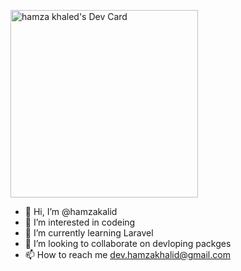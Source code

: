 <a href="https://app.daily.dev/hkmsa727"><img src="https://api.daily.dev/devcards/2e0f472147874ea3b025c4554b47ed9f.png?r=1gg" width="300" alt="hamza khaled's Dev Card"/></a>
- 👋 Hi, I’m @hamzakalid
- 👀 I’m interested in codeing
- 🌱 I’m currently learning Laravel 
- 💞️ I’m looking to collaborate on devloping packges
- 📫 How to reach me dev.hamzakhalid@gmail.com


<!---
hamzakalid/hamzakalid is a ✨ special ✨ repository because its `README.md` (this file) appears on your GitHub profile.
You can click the Preview link to take a look at your changes.
--->
